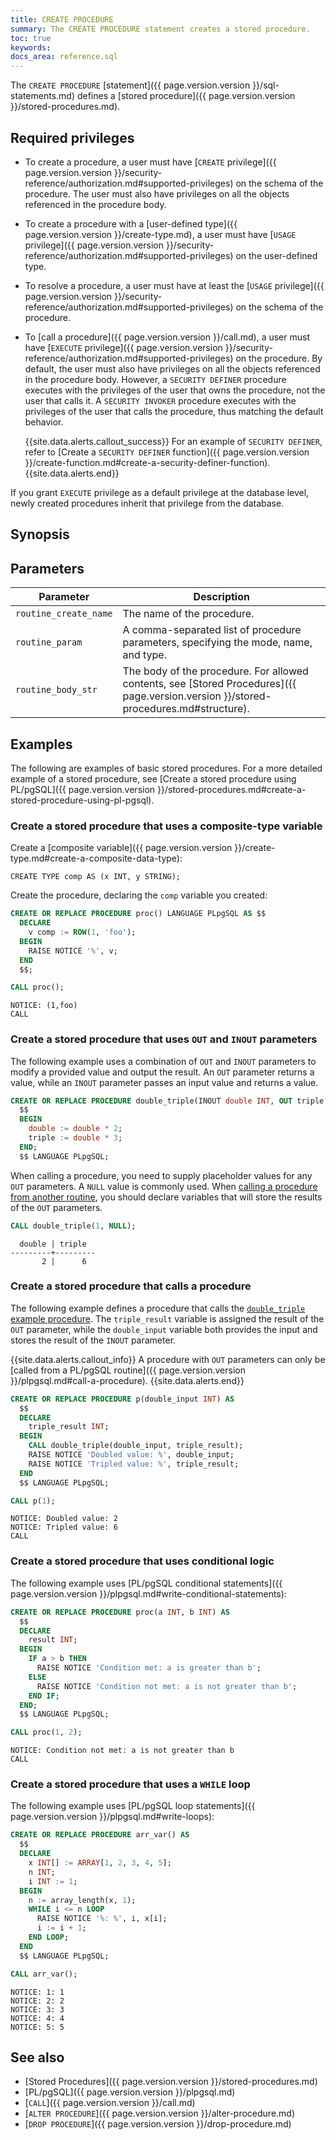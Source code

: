 ```yaml
---
title: CREATE PROCEDURE
summary: The CREATE PROCEDURE statement creates a stored procedure.
toc: true
keywords:
docs_area: reference.sql
---
```


The `CREATE PROCEDURE` [statement]({{ page.version.version }}/sql-statements.md) defines a [stored procedure]({{ page.version.version }}/stored-procedures.md).

## Required privileges

- To create a procedure, a user must have [`CREATE` privilege]({{ page.version.version }}/security-reference/authorization.md#supported-privileges) on the schema of the procedure. The user must also have privileges on all the objects referenced in the procedure body.
- To create a procedure with a [user-defined type]({{ page.version.version }}/create-type.md), a user must have [`USAGE` privilege]({{ page.version.version }}/security-reference/authorization.md#supported-privileges) on the user-defined type.
- To resolve a procedure, a user must have at least the [`USAGE` privilege]({{ page.version.version }}/security-reference/authorization.md#supported-privileges) on the schema of the procedure.
- To [call a procedure]({{ page.version.version }}/call.md), a user must have [`EXECUTE` privilege]({{ page.version.version }}/security-reference/authorization.md#supported-privileges) on the procedure. By default, the user must also have privileges on all the objects referenced in the procedure body. However, a `SECURITY DEFINER` procedure executes with the privileges of the user that owns the procedure, not the user that calls it. A `SECURITY INVOKER` procedure executes with the privileges of the user that calls the procedure, thus matching the default behavior.

  {{site.data.alerts.callout_success}}
  For an example of `SECURITY DEFINER`, refer to [Create a `SECURITY DEFINER` function]({{ page.version.version }}/create-function.md#create-a-security-definer-function).
  {{site.data.alerts.end}}

If you grant `EXECUTE` privilege as a default privilege at the database level, newly created procedures inherit that privilege from the database.

## Synopsis

<div>
</div>

## Parameters

|       Parameter       |                                                                   Description                                                                   |
|-----------------------|-------------------------------------------------------------------------------------------------------------------------------------------------|
| `routine_create_name` | The name of the procedure.                                                                                                                      |
| `routine_param`       | A comma-separated list of procedure parameters, specifying the mode, name, and type.                                                            |
| `routine_body_str`    | The body of the procedure. For allowed contents, see [Stored Procedures]({{ page.version.version }}/stored-procedures.md#structure). |

## Examples

The following are examples of basic stored procedures. For a more detailed example of a stored procedure, see [Create a stored procedure using PL/pgSQL]({{ page.version.version }}/stored-procedures.md#create-a-stored-procedure-using-pl-pgsql).

### Create a stored procedure that uses a composite-type variable

Create a [composite variable]({{ page.version.version }}/create-type.md#create-a-composite-data-type):

~~~
CREATE TYPE comp AS (x INT, y STRING);
~~~

Create the procedure, declaring the `comp` variable you created:

~~~ sql
CREATE OR REPLACE PROCEDURE proc() LANGUAGE PLpgSQL AS $$
  DECLARE
    v comp := ROW(1, 'foo');
  BEGIN
    RAISE NOTICE '%', v;
  END
  $$;
~~~

~~~ sql
CALL proc();
~~~

~~~
NOTICE: (1,foo)
CALL
~~~

### Create a stored procedure that uses `OUT` and `INOUT` parameters

The following example uses a combination of `OUT` and `INOUT` parameters to modify a provided value and output the result. An `OUT` parameter returns a value, while an `INOUT` parameter passes an input value and returns a value.

~~~ sql
CREATE OR REPLACE PROCEDURE double_triple(INOUT double INT, OUT triple INT) AS
  $$
  BEGIN
    double := double * 2;
    triple := double * 3;
  END;
  $$ LANGUAGE PLpgSQL;
~~~

When calling a procedure, you need to supply placeholder values for any `OUT` parameters. A `NULL` value is commonly used. When [calling a procedure from another routine](#create-a-stored-procedure-that-calls-a-procedure), you should declare variables that will store the results of the `OUT` parameters.

~~~ sql
CALL double_triple(1, NULL);
~~~

~~~
  double | triple
---------+---------
       2 |      6
~~~

### Create a stored procedure that calls a procedure

The following example defines a procedure that calls the [`double_triple` example procedure](#create-a-stored-procedure-that-uses-out-and-inout-parameters). The `triple_result` variable is assigned the result of the `OUT` parameter, while the `double_input` variable both provides the input and stores the result of the `INOUT` parameter.

{{site.data.alerts.callout_info}}
A procedure with `OUT` parameters can only be [called from a PL/pgSQL routine]({{ page.version.version }}/plpgsql.md#call-a-procedure). 
{{site.data.alerts.end}}

~~~ sql
CREATE OR REPLACE PROCEDURE p(double_input INT) AS
  $$
  DECLARE
    triple_result INT;
  BEGIN
    CALL double_triple(double_input, triple_result);    
    RAISE NOTICE 'Doubled value: %', double_input;
    RAISE NOTICE 'Tripled value: %', triple_result;
  END
  $$ LANGUAGE PLpgSQL;
~~~

~~~ sql
CALL p(1);
~~~

~~~
NOTICE: Doubled value: 2
NOTICE: Tripled value: 6
CALL
~~~

### Create a stored procedure that uses conditional logic

The following example uses [PL/pgSQL conditional statements]({{ page.version.version }}/plpgsql.md#write-conditional-statements):

~~~ sql
CREATE OR REPLACE PROCEDURE proc(a INT, b INT) AS 
  $$
  DECLARE
    result INT;
  BEGIN
    IF a > b THEN
      RAISE NOTICE 'Condition met: a is greater than b';
    ELSE
      RAISE NOTICE 'Condition not met: a is not greater than b';
    END IF;
  END;
  $$ LANGUAGE PLpgSQL;
~~~

~~~ sql
CALL proc(1, 2);
~~~

~~~
NOTICE: Condition not met: a is not greater than b
CALL
~~~

### Create a stored procedure that uses a `WHILE` loop

The following example uses [PL/pgSQL loop statements]({{ page.version.version }}/plpgsql.md#write-loops):

~~~ sql
CREATE OR REPLACE PROCEDURE arr_var() AS 
  $$
  DECLARE
    x INT[] := ARRAY[1, 2, 3, 4, 5];
    n INT;
    i INT := 1;
  BEGIN
    n := array_length(x, 1);
    WHILE i <= n LOOP
      RAISE NOTICE '%: %', i, x[i];
      i := i + 1;
    END LOOP;
  END
  $$ LANGUAGE PLpgSQL;
~~~

~~~ sql
CALL arr_var();
~~~

~~~
NOTICE: 1: 1
NOTICE: 2: 2
NOTICE: 3: 3
NOTICE: 4: 4
NOTICE: 5: 5
~~~

## See also

- [Stored Procedures]({{ page.version.version }}/stored-procedures.md)
- [PL/pgSQL]({{ page.version.version }}/plpgsql.md)
- [`CALL`]({{ page.version.version }}/call.md)
- [`ALTER PROCEDURE`]({{ page.version.version }}/alter-procedure.md)
- [`DROP PROCEDURE`]({{ page.version.version }}/drop-procedure.md)